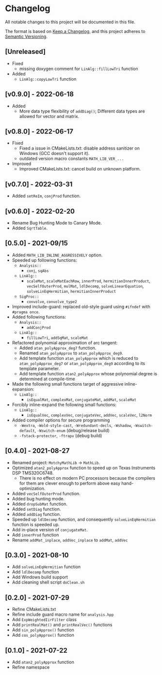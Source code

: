 # Changelog

All notable changes to this project will be documented in this file.

The format is based on [Keep a Changelog](https://keepachangelog.com/en/1.0.0/),
and this project adheres to [Semantic Versioning](https://semver.org/spec/v2.0.0.html).

## [Unreleased]

- Fixed
  - missing doxygen comment for `LinAlg::fillLowTri` function
- Added
  - `LinAlg::copyLowTri` function

## [v0.9.0] - 2022-06-18

- Added
  - More data type flexibility of `addDiag()`; Different data types are allowed for vector and matrix.

## [v0.8.0] - 2022-06-17

- Fixed
  - Fixed a issue in CMakeLists.txt: disable address sanitizer on Windows (GCC doesn't support it).
  - outdated version macro constants `MATH_LIB_VER_...`
- Improved
  - Improved CMakeLists.txt: cancel build on unknown platform.

## [v0.7.0] - 2022-03-31

- Added `setReIm`, `conjProd` function.

## [v0.6.0] - 2022-02-20

- Rename Bug Hunting Mode to Canary Mode.
- Added `SqrtTable`.

## [0.5.0] - 2021-09/15

- Added `MATH_LIB_INLINE_AGGRESSIVELY` option.
- Speeded up following functions:
  - `Analysis::`
    - `conj`, `sqAbs`
  - `LinAlg::`
    - `scaleMat`, `scaleMatEachRow`, `innerProd`, `hermitianInnerProduct`, `vecSelfOuterProd`, `mulMat`, `ldlDecomp`, `solveLinearEquation`, `solveLinEqHermitian`, `hermitianInnerProduct`
  - `SigProc::`
    - `convolve`, `convolve_type2`
- Improved include-guard: replaced old-style guard using `#ifndef` with `#pragma once`.
- Added following functions:
  - `Analysis::`
    - `addConjProd`
  - `LinAlg::`
    - `fillLowTri`, `addSqMat`, `scaleMat`
- Refactored polynomial approximation of arc tangent:
  - Added `atan_polyApprox_deg7` function.
  - Renamed `atan_polyApprox` to `atan_polyApprox_deg9`.
  - Add template function `atan_polyApprox` which is reduced to `atan_polyApprox_deg7` or `atan_polyApprox_deg9` according to its template parameter.
  - Add template function `atan2_polyApprox` whose polynomial degree is determined at compile-time
- Made the following small functions target of aggressive inline-expansion:
  - `LinAlg::`
    - `isEqualMat`, `complexMat`, `conjugateMat`, `addMat`, `scaleMat`
- Forcibly inline-expand the following small functions:
  - `LinAlg::`
    - `isEqualVec`, `complexVec`, `conjugateVec`, `addVec`, `scaleVec`, `l2Norm`
- Added compiler options for secure programming
  - `-Wextra`, `-Wold-style-cast`, `-Wredundant-decls`, `-Wshadow`, `-Wswitch-default`, `-Wswitch-enum` (debug/release build)
  - `-fstack-protector`, `-ftrapv` (debug build)

## [0.4.0] - 2021-08-27

- Renamed project: `MotchyMathLib` -> `MathLib`.
- Optimized `atan2_polyApprox` function to speed up on Texas Instruments DSP TMS320C6748.
  - There is no effect on modern PC processors because the compilers for them are clever enough to perform above easy hand-optimization.
- Added `vecSelfOuterProd` function.
- Added bug hunting mode.
- Added `dropSubMat` function.
- Added `setDiag` function.
- Added `addDiag` function.
- Speeded up `ldlDecomp` function, and consequently `solveLinEqHermitian` function is speeded up.
- Add in-place version of `conjugateMat`.
- Add `innerProd` function
- Rename `addMat_inplace`, `addVec_inplace` to `addMat`, `addVec`

## [0.3.0] - 2021-08-10

- Add `solveLinEqHermitian` function
- Add `ldlDecomp` function
- Add Windows build support
- Add cleaning shell script `doClean.sh`

## [0.2.0] - 2021-07-29

- Refine CMakeLists.txt
- Refine include guard macro name for `analysis.hpp`
- Add `ExpWeightedIirFilter` class
- Add `printRealMat()` and `printRealVec()` functions
- Add `sin_polyApprox()` function
- Add `cos_polyApprox()` function

## [0.1.0] - 2021-07-22

- Add `atan2_polyApprox` function
- Refine namespace
